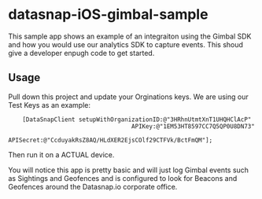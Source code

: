 datasnap-iOS-gimbal-sample
===========
  This sample app shows an example of an integraiton using the Gimbal SDK and how you would use our analytics SDK to capture events.  This shoud give a developer enpugh code to get started.
  
## Usage
  
Pull down this project and update your Orginations keys. We are using our Test Keys as an example:
  ```
      [DataSnapClient setupWithOrganizationID:@"3HRhnUtmtXnT1UHQHClAcP"
                                     APIKey:@"1EM53HT8597CC7Q5QP0U8DN73"
                                  APISecret:@"CcduyakRsZ8AQ/HLdXER2EjsCOlf29CTFVk/BctFmQM"];
  ```
  
  Then run it on a ACTUAL device. 
  
  
  You will notice this app is pretty basic and will just log Gimbal events such as Sightings and Geofences and is configured to look for Beacons and Geofences around the Datasnap.io corporate office.
  
  
  
  
  
